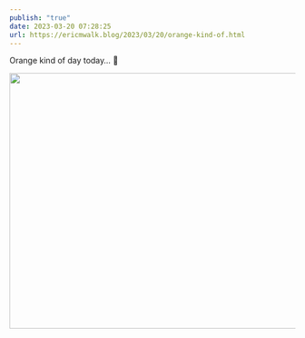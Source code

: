 ```yaml
---
publish: "true"
date: 2023-03-20 07:28:25
url: https://ericmwalk.blog/2023/03/20/orange-kind-of.html
---
```


Orange kind of day today… 🧡


<img src="uploads/2023/8f5162a02a.jpg" width="600" height="450" alt="">